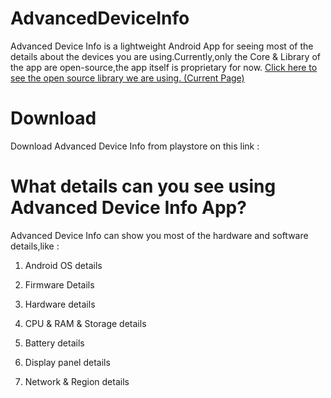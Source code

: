 # AdvancedDeviceInfo
Advanced Device Info is a lightweight Android App for seeing most of the details about the devices you are using.Currently,only the Core & Library of the app are open-source,the app itself is proprietary for now. [Click here to see the open source library we are using. (Current Page)](https://github.com/TherionRO/XCore)

# Download

Download Advanced Device Info from playstore on this link :

# What details can you see using Advanced Device Info App?

Advanced Device Info can show you most of the hardware and software details,like :

1. Android OS details

2. Firmware Details

3. Hardware details

4. CPU & RAM & Storage details

5. Battery details

6. Display panel details

7. Network & Region details

